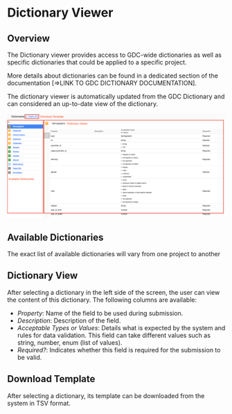 # Dictionary Viewer

## Overview

The Dictionary viewer provides access to GDC-wide dictionaries as well as specific dictionaries that could be applied to a specific project.

More details about dictionaries can be found in a dedicated section of the documentation [=>LINK TO GDC DICTIONARY DOCUMENTATION].

The dictionary viewer is automatically updated from the GDC Dictionary and can considered an up-to-date view of the dictionary.

[![GDC Submission Dictionary Viewer](images/GDC_Submission_Dictionary_Viewer.png)](images/GDC_Submission_Dictionary_Viewer.png "Click to see the full image.")

## Available Dictionaries

The exact list of available dictionaries will vary from one project to another

## Dictionary View

After selecting a dictionary in the left side of the screen, the user can view the content of this dictionary. The following columns are available:

* _Property_: Name of the field to be used during submission.
* _Description_: Description of the field.
* _Acceptable Types or Values_: Details what is expected by the system and rules for data validation. This field can take different values such as string, number, enum (list of values).
* _Required?_: Indicates whether this field is required for the submission to be valid.

## Download Template

After selecting a dictionary, its template can be downloaded from the system in TSV format.
